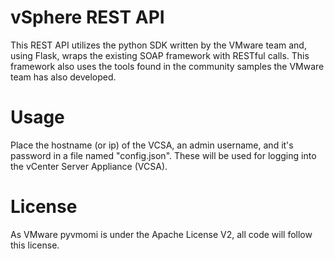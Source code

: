 # vSphere REST API

This REST API utilizes the python SDK written by the VMware team and, using Flask, wraps the existing SOAP framework with RESTful calls. This framework also uses the tools found in the community samples the VMware team has also developed. 

# Usage
Place the hostname (or ip) of the VCSA, an admin username, and it's password in a file named "config.json". These will be used for logging into the vCenter Server Appliance (VCSA).

# License
As VMware pyvmomi is under the Apache License V2, all code will follow this license.
